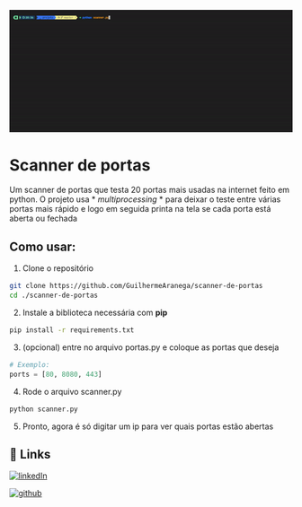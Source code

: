 ![](https://github.com/GuilhermeAranega/scanner-de-portas/blob/main/public/scanner.gif)

# Scanner de portas

Um scanner de portas que testa 20 portas mais usadas na internet feito em python.
O projeto usa * *multiprocessing* * para deixar o teste entre várias portas mais rápido e logo em seguida printa na tela se cada porta está aberta ou fechada
## Como usar:

1. Clone o repositório

```bash
git clone https://github.com/GuilhermeAranega/scanner-de-portas
cd ./scanner-de-portas
```

2. Instale a biblioteca necessária com **pip**

```bash
pip install -r requirements.txt
```

3. (opcional) entre no arquivo portas.py e coloque as portas que deseja
```python
# Exemplo:
ports = [80, 8080, 443]
```

4. Rode o arquivo scanner.py

```bash
python scanner.py
```

5. Pronto, agora é só digitar um ip para ver quais portas estão abertas
## 🔗 Links

[![linkedIn](https://img.shields.io/badge/linkedin-0A66C2?style=for-the-badge&logo=linkedin&logoColor=white)](https://www.linkedin.com/in/guilherme-aranega/) 

[![github](https://img.shields.io/badge/github-%23121011.svg?style=for-the-badge&logo=github&logoColor=white)](https://github.com/GuilhermeAranega)
